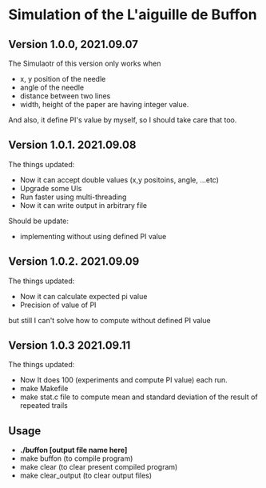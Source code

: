 Simulation of the L'aiguille de Buffon
================================
Version 1.0.0, 2021.09.07
-------------------
The Simulaotr of this version only works when  
- x, y position of the needle
- angle of the needle
- distance between two lines
- width, height of the paper
are having integer value.

And also, it define PI's value by myself, so I should take care that too.

Version 1.0.1. 2021.09.08
---------------------
The things updated:
- Now it can accept double values (x,y positoins, angle, ...etc)
- Upgrade some UIs
- Run faster using multi-threading
- Now it can write output in arbitrary file

Should be update:
- implementing without using defined PI value

Version 1.0.2. 2021.09.09
----------------------
The things updated:
- Now it can calculate expected pi value
- Precision of value of PI

but still I can't solve how to compute without defined PI value

Version 1.0.3 2021.09.11
----------------------
The things updated:

- Now It does 100 (experiments and compute PI value) each run.
- make Makefile
- make stat.c file to compute mean and standard deviation of the result of repeated trails

Usage
--------------------
- **./buffon [output file name here]**
- make buffon (to compile program)
- make clear (to clear present compiled program)
- make clear\_output (to clear output files)
